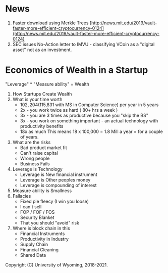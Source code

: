 <style>
.pagebreak { page-break-before: always; }
</style>

News
=====

1. Faster download using Merkle Trees [http://news.mit.edu/2019/vault-faster-more-efficient-cryptocurrency-0124](http://news.mit.edu/2019/vault-faster-more-efficient-cryptocurrency-0124)
2. SEC issues No-Action letter to IMVU - classifying VCoin as a "digital asset" not as an investment.


Economics of Wealth in a Startup
======================

"Leverage" * "Measure ability" = Wealth

1. How Startups Create Wealth
1. What is your time worth
	- $102,204 ($115,831 with MS in Computer Science) per year in 5 years
	- 2x - you work twice as hard ( 80+ hrs a week )
	- 3x - you are 3 times as productive because you "skip the BS"
	- 3x - you work on something important - an actual technology with productivity benefits
	- 18x as much
	This means 18 x 100,000 = 1.8 Mill a year = for a couple of years.
2. What are the risks
	- Bad product market fit
	- Can't raise capital
	- Wrong people
	- Business Fails
3. Leverage is Technology
	- Leverage is New financial instrument
	- Leverage is Other peoples money
	- Leverage is compounding of interest
4. Measure ability is Smallness
3. Fallacies 
	- Fixed pie fleecy (I win you loose)
	- I can't sell
	- FOP / FOF / FOS
	- Security Blanket
	- That you should "avoid" risk
2. Where is block chain in this
	- Financial Instruments
	- Productivity in Industry
	- Supply Chain
	- Financial Cleaning
	- Shared Data

Copyright (C) University of Wyoming, 2018-2021.

